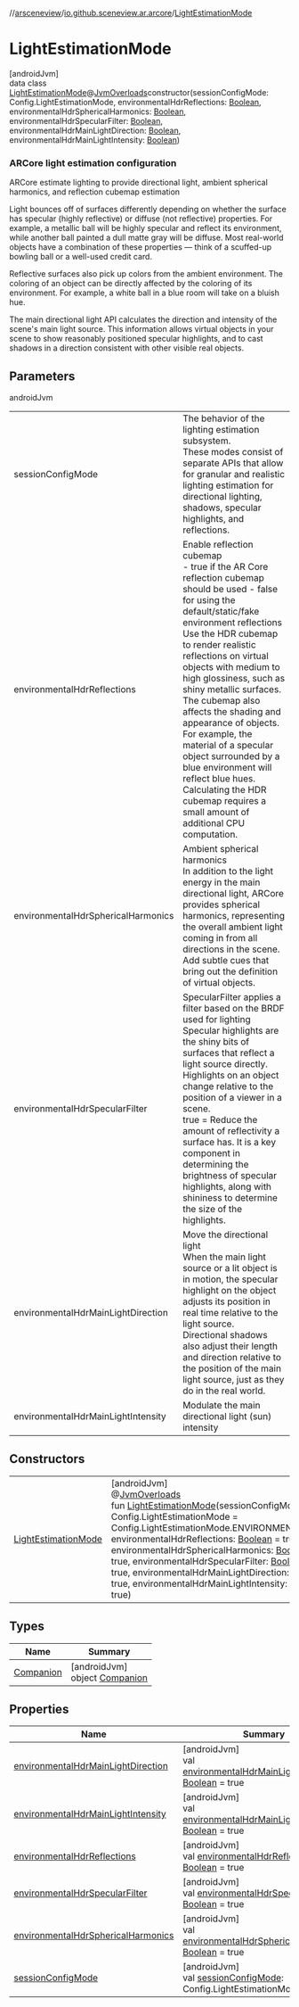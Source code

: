 //[arsceneview](../../../index.md)/[io.github.sceneview.ar.arcore](../index.md)/[LightEstimationMode](index.md)

# LightEstimationMode

[androidJvm]\
data class [LightEstimationMode](index.md)@[JvmOverloads](https://kotlinlang.org/api/latest/jvm/stdlib/kotlin.jvm/-jvm-overloads/index.html)constructor(sessionConfigMode: Config.LightEstimationMode, environmentalHdrReflections: [Boolean](https://kotlinlang.org/api/latest/jvm/stdlib/kotlin/-boolean/index.html), environmentalHdrSphericalHarmonics: [Boolean](https://kotlinlang.org/api/latest/jvm/stdlib/kotlin/-boolean/index.html), environmentalHdrSpecularFilter: [Boolean](https://kotlinlang.org/api/latest/jvm/stdlib/kotlin/-boolean/index.html), environmentalHdrMainLightDirection: [Boolean](https://kotlinlang.org/api/latest/jvm/stdlib/kotlin/-boolean/index.html), environmentalHdrMainLightIntensity: [Boolean](https://kotlinlang.org/api/latest/jvm/stdlib/kotlin/-boolean/index.html))

###  ARCore light estimation configuration

ARCore estimate lighting to provide directional light, ambient spherical harmonics, and reflection cubemap estimation

Light bounces off of surfaces differently depending on whether the surface has specular (highly reflective) or diffuse (not reflective) properties. For example, a metallic ball will be highly specular and reflect its environment, while another ball painted a dull matte gray will be diffuse. Most real-world objects have a combination of these properties — think of a scuffed-up bowling ball or a well-used credit card.

Reflective surfaces also pick up colors from the ambient environment. The coloring of an object can be directly affected by the coloring of its environment. For example, a white ball in a blue room will take on a bluish hue.

The main directional light API calculates the direction and intensity of the scene's main light source. This information allows virtual objects in your scene to show reasonably positioned specular highlights, and to cast shadows in a direction consistent with other visible real objects.

## Parameters

androidJvm

| | |
|---|---|
| sessionConfigMode |  The behavior of the lighting estimation subsystem.<br>These modes consist of separate APIs that allow for granular and realistic lighting estimation for directional lighting, shadows, specular highlights, and reflections. |
| environmentalHdrReflections |  Enable reflection cubemap<br>-     true if the AR Core reflection cubemap should be used -     false for using the default/static/fake environment reflections<br>Use the HDR cubemap to render realistic reflections on virtual objects with medium to high glossiness, such as shiny metallic surfaces. The cubemap also affects the shading and appearance of objects. For example, the material of a specular object surrounded by a blue environment will reflect blue hues. Calculating the HDR cubemap requires a small amount of additional CPU computation. |
| environmentalHdrSphericalHarmonics |  Ambient spherical harmonics<br>In addition to the light energy in the main directional light, ARCore provides spherical harmonics, representing the overall ambient light coming in from all directions in the scene. Add subtle cues that bring out the definition of virtual objects. |
| environmentalHdrSpecularFilter |  SpecularFilter applies a filter based on the BRDF<br>used for lighting<br>Specular highlights are the shiny bits of surfaces that reflect a light source directly. Highlights on an object change relative to the position of a viewer in a scene.<br>true = Reduce the amount of reflectivity a surface has. It is a key component in determining the brightness of specular highlights, along with shininess to determine the size of the highlights. |
| environmentalHdrMainLightDirection |  Move the directional light<br>When the main light source or a lit object is in motion, the specular highlight on the object adjusts its position in real time relative to the light source.<br>Directional shadows also adjust their length and direction relative to the position of the main light source, just as they do in the real world. |
| environmentalHdrMainLightIntensity |  Modulate the main directional light (sun) intensity |

## Constructors

| | |
|---|---|
| [LightEstimationMode](-light-estimation-mode.md) | [androidJvm]<br>@[JvmOverloads](https://kotlinlang.org/api/latest/jvm/stdlib/kotlin.jvm/-jvm-overloads/index.html)<br>fun [LightEstimationMode](-light-estimation-mode.md)(sessionConfigMode: Config.LightEstimationMode = Config.LightEstimationMode.ENVIRONMENTAL_HDR, environmentalHdrReflections: [Boolean](https://kotlinlang.org/api/latest/jvm/stdlib/kotlin/-boolean/index.html) = true, environmentalHdrSphericalHarmonics: [Boolean](https://kotlinlang.org/api/latest/jvm/stdlib/kotlin/-boolean/index.html) = true, environmentalHdrSpecularFilter: [Boolean](https://kotlinlang.org/api/latest/jvm/stdlib/kotlin/-boolean/index.html) = true, environmentalHdrMainLightDirection: [Boolean](https://kotlinlang.org/api/latest/jvm/stdlib/kotlin/-boolean/index.html) = true, environmentalHdrMainLightIntensity: [Boolean](https://kotlinlang.org/api/latest/jvm/stdlib/kotlin/-boolean/index.html) = true) |

## Types

| Name | Summary |
|---|---|
| [Companion](-companion/index.md) | [androidJvm]<br>object [Companion](-companion/index.md) |

## Properties

| Name | Summary |
|---|---|
| [environmentalHdrMainLightDirection](environmental-hdr-main-light-direction.md) | [androidJvm]<br>val [environmentalHdrMainLightDirection](environmental-hdr-main-light-direction.md): [Boolean](https://kotlinlang.org/api/latest/jvm/stdlib/kotlin/-boolean/index.html) = true |
| [environmentalHdrMainLightIntensity](environmental-hdr-main-light-intensity.md) | [androidJvm]<br>val [environmentalHdrMainLightIntensity](environmental-hdr-main-light-intensity.md): [Boolean](https://kotlinlang.org/api/latest/jvm/stdlib/kotlin/-boolean/index.html) = true |
| [environmentalHdrReflections](environmental-hdr-reflections.md) | [androidJvm]<br>val [environmentalHdrReflections](environmental-hdr-reflections.md): [Boolean](https://kotlinlang.org/api/latest/jvm/stdlib/kotlin/-boolean/index.html) = true |
| [environmentalHdrSpecularFilter](environmental-hdr-specular-filter.md) | [androidJvm]<br>val [environmentalHdrSpecularFilter](environmental-hdr-specular-filter.md): [Boolean](https://kotlinlang.org/api/latest/jvm/stdlib/kotlin/-boolean/index.html) = true |
| [environmentalHdrSphericalHarmonics](environmental-hdr-spherical-harmonics.md) | [androidJvm]<br>val [environmentalHdrSphericalHarmonics](environmental-hdr-spherical-harmonics.md): [Boolean](https://kotlinlang.org/api/latest/jvm/stdlib/kotlin/-boolean/index.html) = true |
| [sessionConfigMode](session-config-mode.md) | [androidJvm]<br>val [sessionConfigMode](session-config-mode.md): Config.LightEstimationMode |
